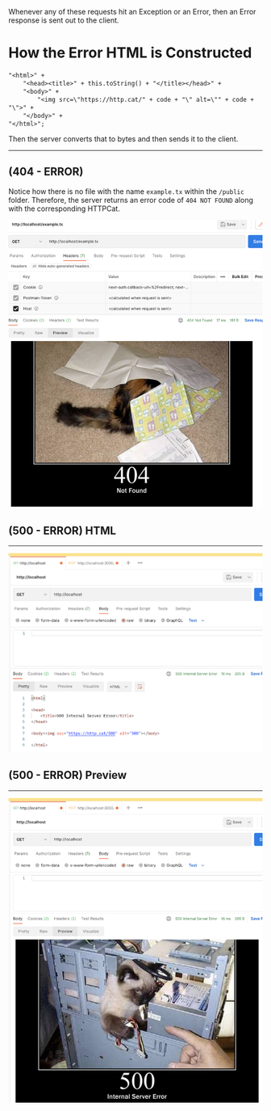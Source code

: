 <!--- Space -->

Whenever any of these requests hit an Exception or an Error, then an Error response is sent out to the client.

# How the Error HTML is Constructed

    "<html>" + 
        "<head><title>" + this.toString() + "</title></head>" +
        "<body>" +
            "<img src=\"https://http.cat/" + code + "\" alt=\"" + code + "\">" +
        "</body>" +
    "</html>";

Then the server converts that to bytes and then sends it to the client.

---

## (404 - ERROR)

Notice how there is no file with the name `example.tx` within the `/public` folder. Therefore, the server returns an error code of `404 NOT FOUND` along with the corresponding HTTPCat.

![error 404 page](markdown/get_404.png)

## (500 - ERROR) HTML

---

![error 404 page](markdown/cat_500_html.png)

## (500 - ERROR) Preview

---

![error 404 page](markdown/cat_500.png)


